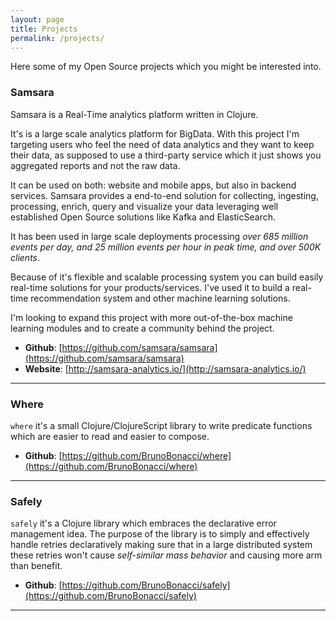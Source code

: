 ```yaml
---
layout: page
title: Projects
permalink: /projects/
---
```


Here some of my Open Source projects which you might be interested into.


### Samsara


Samsara is a Real-Time analytics platform written in Clojure.

It's is a large scale analytics platform for BigData. With this
project I'm targeting users who feel the need of data analytics and
they want to keep their data, as supposed to use a third-party service
which it just shows you aggregated reports and not the raw data.

It can be used on both: website and mobile apps, but also in backend
services.  Samsara provides a end-to-end solution for collecting,
ingesting, processing, enrich, query and visualize your data leveraging
well established Open Source solutions like Kafka and ElasticSearch.

It has been used in large scale deployments processing _over 685
million events per day, and 25 million events per hour in peak time,
and over 500K clients_.

Because of it's flexible and scalable processing system you can build
easily real-time solutions for your products/services.  I've used it
to build a real-time recommendation system and other machine learning
solutions.

I'm looking to expand this project with more out-of-the-box machine
learning modules and to create a community behind the project.


  * **Github**: [https://github.com/samsara/samsara](https://github.com/samsara/samsara)
  * **Website**: [http://samsara-analytics.io/](http://samsara-analytics.io/)

---

### Where

`where` it's a small Clojure/ClojureScript library to write predicate
functions which are easier to read and easier to compose.

  * **Github**: [https://github.com/BrunoBonacci/where](https://github.com/BrunoBonacci/where)

---

### Safely

`safely` it's a Clojure library which embraces the declarative error
management idea.  The purpose of the library is to simply and
effectively handle retries declaratively making sure that in a large
distributed system these retries won't cause _self-similar mass
behavior_ and causing more arm than benefit.

  * **Github**: [https://github.com/BrunoBonacci/safely](https://github.com/BrunoBonacci/safely)

---
